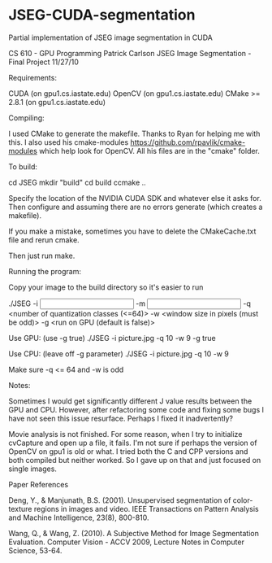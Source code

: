 # JSEG-CUDA-segmentation
Partial implementation of JSEG image segmentation in CUDA


﻿CS 610 - GPU Programming
Patrick Carlson
JSEG Image Segmentation - Final Project
11/27/10

Requirements:

CUDA (on gpu1.cs.iastate.edu)
OpenCV (on gpu1.cs.iastate.edu)
CMake >= 2.8.1 (on gpu1.cs.iastate.edu)

Compiling:

I used CMake to generate the makefile.  Thanks to Ryan
for helping me with this.  I also used his cmake-modules
https://github.com/rpavlik/cmake-modules
which help look for OpenCV.  All his files are in the "cmake"
folder.

To build:

cd JSEG
mkdir "build"
cd build
ccmake ..

Specify the location of the NVIDIA CUDA SDK and whatever
else it asks for.  Then configure and assuming there are no
errors generate (which creates a makefile).

If you make a mistake, sometimes you have to delete the
CMakeCache.txt file and rerun cmake.

Then just run make.


Running the program:

Copy your image to the build directory so it's easier to run

./JSEG -i <input picture file> -m <input movie file> -q <number of quantization classes (<=64)> -w <window size in pixels (must be odd)> -g <run on GPU (default is false)>

Use GPU: (use -g true)
./JSEG -i picture.jpg -q 10 -w 9 -g true

Use CPU: (leave off -g parameter)
./JSEG -i picture.jpg -q 10 -w 9

Make sure -q <= 64 and -w is odd


Notes:

Sometimes I would get significantly different J value
results between the GPU and CPU.  However, after refactoring
some code and fixing some bugs I have not seen this issue resurface.
Perhaps I fixed it inadvertently?


Movie analysis is not finished.  For some reason, when I try to
initialize cvCapture and open up a file, it fails.  I'm not
sure if perhaps the version of OpenCV on gpu1 is old or what.
I tried both the C and CPP versions and both compiled but neither
worked.  So I gave up on that and just focused on single images.


Paper References

Deng, Y., & Manjunath, B.S. (2001).
Unsupervised segmentation of color-texture regions
in images and video. IEEE Transactions on Pattern
Analysis and Machine Intelligence, 23(8), 800-810.

Wang, Q., & Wang, Z. (2010). A Subjective
Method for Image Segmentation Evaluation.
Computer Vision - ACCV 2009, Lecture Notes in
Computer Science, 53-64.

